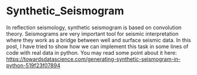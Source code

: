 # Synthetic_Seismogram
In reflection seismology, synthetic seismogram is based on convolution theory. Seismograms are very important tool for seismic interpretation where they work as a bridge between well and surface seismic data. In this post, I have tried to show how we can implement this task in some lines of code with real data in python. 
You may read some point about it here: https://towardsdatascience.com/generating-synthetic-seismogram-in-python-519f23f07894
